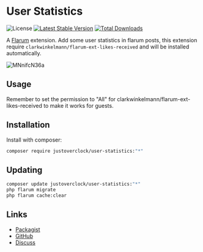 # User Statistics

![License](https://img.shields.io/badge/license-MIT-blue.svg) [![Latest Stable Version](https://img.shields.io/packagist/v/justoverclock/user-statistics.svg)](https://packagist.org/packages/justoverclock/user-statistics) [![Total Downloads](https://img.shields.io/packagist/dt/justoverclock/user-statistics.svg)](https://packagist.org/packages/justoverclock/user-statistics)

A [Flarum](http://flarum.org) extension. Add some user statistics in flarum posts, this extension require `clarkwinkelmann/flarum-ext-likes-received` and will be installed automatically.

![MNnifcN36a](https://user-images.githubusercontent.com/79002016/154916388-503f2d13-377c-4462-869b-0a36ef29ca34.gif)


## Usage
Remember to set the permission to "All" for clarkwinkelmann/flarum-ext-likes-received to make it works for guests.

## Installation

Install with composer:

```sh
composer require justoverclock/user-statistics:"*"
```

## Updating

```sh
composer update justoverclock/user-statistics:"*"
php flarum migrate
php flarum cache:clear
```

## Links

- [Packagist](https://packagist.org/packages/justoverclock/user-statistics)
- [GitHub](https://github.com/justoverclock/user-statistics)
- [Discuss](https://discuss.flarum.org/d/PUT_DISCUSS_SLUG_HERE)

